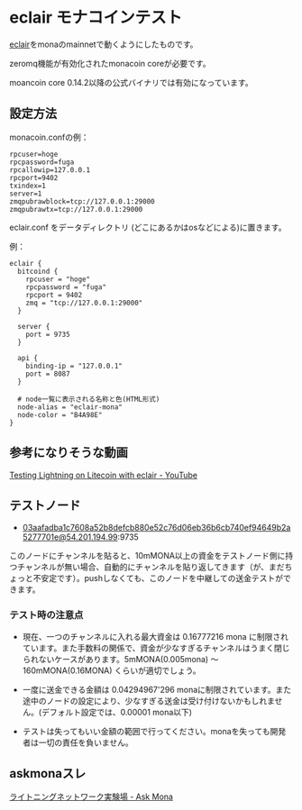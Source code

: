 # eclair モナコインテスト

[eclair](https://github.com/ACINQ/eclair)をmonaのmainnetで動くようにしたものです。

zeromq機能が有効化されたmonacoin coreが必要です。

moancoin core 0.14.2以降の公式バイナリでは有効になっています。

## 設定方法

monacoin.confの例：

    rpcuser=hoge
    rpcpassword=fuga
    rpcallowip=127.0.0.1
    rpcport=9402
    txindex=1
    server=1
    zmqpubrawblock=tcp://127.0.0.1:29000
    zmqpubrawtx=tcp://127.0.0.1:29000

eclair.conf をデータディレクトリ (どこにあるかはosなどによる)に置きます。

例：

    eclair {
      bitcoind {
        rpcuser = "hoge"
        rpcpassword = "fuga"
        rpcport = 9402
        zmq = "tcp://127.0.0.1:29000"
      }
    
      server {
        port = 9735
      }

      api {
        binding-ip = "127.0.0.1"
        port = 8087
      }

      # node一覧に表示される名称と色(HTML形式)
      node-alias = "eclair-mona"
      node-color = "B4A98E"
    }

## 参考になりそうな動画

[Testing Lightning on Litecoin with eclair - YouTube](https://www.youtube.com/watch?v=mxGiMu4V7ns&feature=youtu.be)

## テストノード

* 03aafadba1c7608a52b8defcb880e52c76d06eb36b6cb740ef94649b2a5277701e@54.201.194.99:9735

このノードにチャンネルを貼ると、10mMONA以上の資金をテストノード側に持つチャンネルが無い場合、自動的にチャンネルを貼り返してきます（が、まだちょっと不安定です）。pushしなくても、このノードを中継しての送金テストができます。

### テスト時の注意点

* 現在、一つのチャンネルに入れる最大資金は 0.16777216 mona に制限されています。また手数料の関係で、資金が少なすぎるチャンネルはうまく閉じられないケースがあります。5mMONA(0.005mona) 〜 160mMONA(0.16MONA) くらいが適切でしょう。

* 一度に送金できる金額は 0.04294967'296 monaに制限されています。また途中のノードの設定により、少なすぎる送金は受け付けないかもしれません。(デフォルト設定では、0.00001 mona以下)

* テストは失ってもいい金額の範囲で行ってください。monaを失っても開発者は一切の責任を負いません。

## askmonaスレ

[ライトニングネットワーク実験場 - Ask Mona](http://askmona.org/4955)

